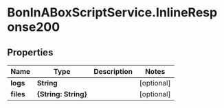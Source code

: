# BonInABoxScriptService.InlineResponse200

## Properties

Name | Type | Description | Notes
------------ | ------------- | ------------- | -------------
**logs** | **String** |  | [optional] 
**files** | **{String: String}** |  | [optional] 



